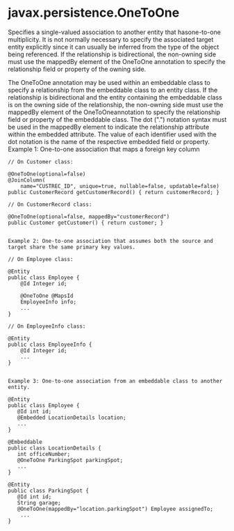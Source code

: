 # javax.persistence.OneToOne
Specifies a single-valued association to another entity that hasone-to-one multiplicity. 
It is not normally necessary to specify the associated target entity explicitly since
it can usually be inferred from the type of the object being referenced. 
If the relationship is bidirectional, the non-owning side must use the mappedBy element of the OneToOne annotation to specify the relationship field or property of the owning side. 

The OneToOne annotation may be used within an embeddable class to specify a relationship from the embeddable class to an entity class.
 If the relationship is bidirectional and the entity containing the embeddable class is on the owning side of the relationship, 
 the non-owning side must use the mappedBy element of the OneToOneannotation to specify the relationship field or property of the embeddable class. The dot (".") notation syntax must be used in the mappedBy element to indicate the relationship attribute within the embedded attribute. 
 The value of each identifier used with the dot notation is the name of the respective embedded field or property. 
    Example 1: One-to-one association that maps a foreign key column

    // On Customer class:

    @OneToOne(optional=false)
    @JoinColumn(
    	name="CUSTREC_ID", unique=true, nullable=false, updatable=false)
    public CustomerRecord getCustomerRecord() { return customerRecord; }

    // On CustomerRecord class:

    @OneToOne(optional=false, mappedBy="customerRecord")
    public Customer getCustomer() { return customer; }


    Example 2: One-to-one association that assumes both the source and target share the same primary key values. 

    // On Employee class:

    @Entity
    public class Employee {
    	@Id Integer id;
    
    	@OneToOne @MapsId
    	EmployeeInfo info;
    	...
    }

    // On EmployeeInfo class:

    @Entity
    public class EmployeeInfo {
    	@Id Integer id;
    	...
    }


    Example 3: One-to-one association from an embeddable class to another entity.

    @Entity
    public class Employee {
       @Id int id;
       @Embedded LocationDetails location;
       ...
    }

    @Embeddable
    public class LocationDetails {
       int officeNumber;
       @OneToOne ParkingSpot parkingSpot;
       ...
    }

    @Entity
    public class ParkingSpot {
       @Id int id;
       String garage;
       @OneToOne(mappedBy="location.parkingSpot") Employee assignedTo;
        ... 
    } 

